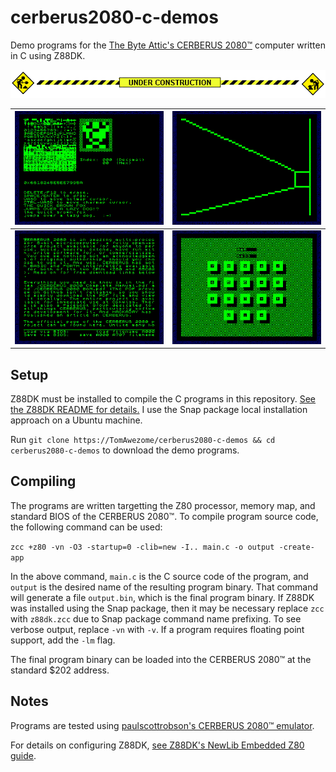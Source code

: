 # cerberus2080-c-demos

Demo programs for the [The Byte Attic's CERBERUS 2080™](https://github.com/TheByteAttic/CERBERUS2080) computer written in C using Z88DK.

![](images/construction.gif)

|![](images/fonteditor.png)|![](images/bitmapengine.gif)|
|:-:|:-:|
|![](images/texteditor.gif)|![](images/calculator.png)|


## Setup

Z88DK must be installed to compile the C programs in this repository. [See the Z88DK README for details.](https://github.com/z88dk/z88dk#installation) I use the Snap package local installation approach on a Ubuntu machine.

Run `git clone https://TomAwezome/cerberus2080-c-demos && cd cerberus2080-c-demos` to download the demo programs.

## Compiling

The programs are written targetting the Z80 processor, memory map, and standard BIOS of the CERBERUS 2080™. To compile program source code, the following command can be used:

`zcc +z80 -vn -O3 -startup=0 -clib=new -I.. main.c -o output -create-app`

In the above command, `main.c` is the C source code of the program, and `output` is the desired name of the resulting program binary. That command will generate a file `output.bin`, which is the final program binary. If Z88DK was installed using the Snap package, then it may be necessary replace `zcc` with `z88dk.zcc` due to Snap package command name prefixing. To see verbose output, replace `-vn` with `-v`. If a program requires floating point support, add the `-lm` flag.

The final program binary can be loaded into the CERBERUS 2080™ at the standard $202 address.

## Notes

Programs are tested using [paulscottrobson's CERBERUS 2080™ emulator](https://github.com/paulscottrobson/cerberus-2080).

For details on configuring Z88DK,  [see Z88DK's NewLib Embedded Z80 guide](https://github.com/z88dk/z88dk/wiki/NewLib--Platform--Embedded).

